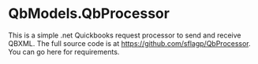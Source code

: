 # QbModels.QbProcessor

This is a simple .net Quickbooks request processor to send and receive QBXML.  The full source code is at https://github.com/sflagp/QbProcessor.  You can go here for requirements.
